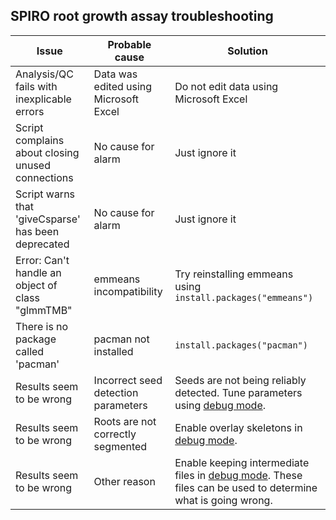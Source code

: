 ## SPIRO root growth assay troubleshooting
| Issue                                                    | Probable cause       | Solution    | 
| ------------------------------------------------------------ | --------------- | ----------- | 
| Analysis/QC fails with inexplicable errors | Data was edited using Microsoft Excel | Do not edit data using Microsoft Excel |
| Script complains about closing unused connections | No cause for alarm | Just ignore it |
| Script warns that 'giveCsparse' has been deprecated | No cause for alarm | Just ignore it |
| Error: Can't handle an object of class "glmmTMB" | emmeans incompatibility | Try reinstalling emmeans using `install.packages("emmeans")` |
| There is no package called 'pacman' | pacman not installed | `install.packages("pacman")` |
| Results seem to be wrong | Incorrect seed detection parameters | Seeds are not being reliably detected. Tune parameters using [debug mode](https://github.com/jiaxuanleong/SPIRO.Assays#spiro-assay-debug-mode). |
| Results seem to be wrong | Roots are not correctly segmented | Enable overlay skeletons in [debug mode](https://github.com/jiaxuanleong/SPIRO.Assays#spiro-assay-debug-mode). |
| Results seem to be wrong | Other reason | Enable keeping intermediate files in [debug mode](https://github.com/jiaxuanleong/SPIRO.Assays#spiro-assay-debug-mode). These files can be used to determine what is going wrong. |
